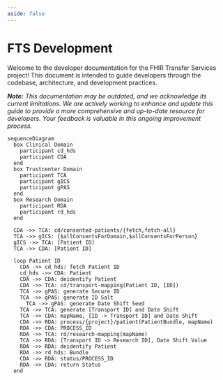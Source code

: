 ```yaml
---
aside: false
---
```


# FTS Development

Welcome to the developer documentation for the FHIR Transfer Services project! This document is
intended to guide developers through the codebase, architecture, and development practices.

***Note:** This documentation may be outdated, and we acknowledge its current limitations. We are
actively working to enhance and update this guide to provide a more comprehensive and up-to-date
resource for developers. Your feedback is valuable in this ongoing improvement process.*

```mermaid
sequenceDiagram
  box Clinical Domain
    participant cd_hds
    participant CDA
  end
  box Trustcenter Domain
    participant TCA
    participant gICS
    participant gPAS
  end
  box Research Domain
    participant RDA
    participant rd_hds
  end

  CDA ->> TCA: cd/consented-patients/{fetch,fetch-all}
  TCA ->> gICS: {$allConsentsForDomain,$allConsentsForPerson}
  gICS ->> TCA: [Patient ID]
  TCA ->> CDA: [Patient ID]

  loop Patient ID
    CDA ->> cd_hds: fetch Patient ID
    cd_hds ->> CDA: Patient
    CDA ->> CDA: deidentify Patient
    CDA ->> TCA: cd/transport-mapping(Patient ID, [ID])
    TCA ->> gPAS: generate Secure ID
    TCA ->> gPAS: generate ID Salt
      TCA ->> gPAS: generate Date Shift Seed
    TCA ->> TCA: generate [Transport ID] and Date Shift
    TCA ->> CDA: mapName, [ID -> Transport ID] and Date Shift
    CDA ->> RDA: process/{project}/patient(PatientBundle, mapName)
    RDA ->> CDA: PROCESS_ID
    RDA ->> TCA: rd/research-mapping(mapName)
    TCA ->> RDA: [Transport ID -> Research ID], Date Shift Value
    RDA ->> RDA: deidentify Patient
    RDA ->> rd_hds: Bundle
    CDA ->> RDA: status/PROCESS_ID
    RDA ->> CDA: return Status
  end
```
